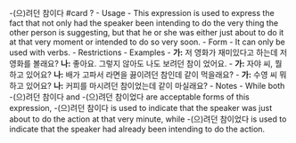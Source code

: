 -(으)려던 참이다 #card
  ?
	- Usage
		- This expression is used to express the fact that not only had the speaker been intending to do the very thing the other person is suggesting, but that he or she was either just about to do it at that very moment or intended to do so very soon.
	- Form
		- It can only be used with verbs.
	- Restrictions
	- Examples
		- **가:** 저 영화가 재미있다고 하는데 저 영화를 볼래요?
		  **나:** 좋아요. 그렇지 않아도 나도 보려던 참이 었어요.
		- **가:** 자야 씨, 뭘 하고 있어요?
		  **나:** 배가 고파서 라면을 끓이려던 참인데 같이 먹을래요?
		- **가:** 수영 씨 뭐 하고 있어요?
		  **나:** 커피를 마시려던 참이었는데 같이 마실래요?
	- Notes
		- While both -(으)려던 참이다 and -(으)려던 참이었다 are acceptable forms of this expression, -(으)려던 참이다 is used to indicate that the speaker was just about to do the action at that very minute, while -(으)려던 참이었다 is used to indicate that the speaker had already been intending to do the action.